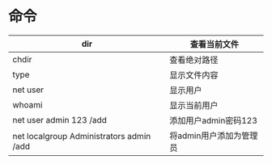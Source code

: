 # 命令
| dir                                      | 查看当前文件            |
| ---------------------------------------- | ----------------------- |
| chdir                                    | 查看绝对路径            |
| type                                     | 显示文件内容            |
| net user                                 | 显示用户                |
| whoami                                   | 显示当前用户            |
| net user admin 123  /add                 | 添加用户admin密码123    |
| net localgroup Administrators admin /add | 将admin用户添加为管理员 |











